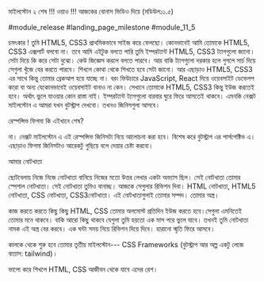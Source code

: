 মাইলস্টোন ২ শেষ !!! ওয়াও !!! আজকের বোনাস ভিডিও দিয়ে (মডিউল১১.৫)



#module_release #landing_page_milestone #module_11_5



চমৎকার ! তুমি HTML5, CSS3 প্রাথমিকভাবে সাইজ করে ফেলছো। কোনভাবেই আমি তোমাকে HTML5, CSS3 এক্সপার্ট বলবো না। তবে আমি এইটুক বলতে পারি তুমি ইম্পরট্যান্ট HTML5, CSS3 ট্যাগগুলো জানো। সেটা দিয়ে কি করে সেটা বুঝো। কেউ জিজ্ঞেস করলে বলতে পারবে। আর বাকি ট্যাগগুলো দরকার হলে গুগলে সার্চ দিয়ে সেগুলা খুঁজে বের করতে পারবে। শিখলে কোথা থেকে শিখতে হবে সেটা জানো। আর এছাড়াও HTML5, CSS3 এর সাথে কিন্তু তোমার ব্রেকআপ হয়ে যাচ্ছে না। বরং ফিউচারে JavaScript, React দিয়ে ওয়েবসাইট ডেভেলপ করো বা অন্য যেকোনভাবেই ওয়েবসাইট বানাও না কেন। সেখানে তোমাকে HTML5, CSS3 কিন্তু ইউজ করতেই হবে। অর্থাৎ ভুলে যাওয়ার কোন রাস্তা নাই। ইম্পরট্যান্ট ট্যাগগুলো বারবার ঘুরে ফিরে আসতেই থাকবে। এমনকি নেক্সট মাইলস্টোন এ আমরা যখন বুটস্ট্রাপ দেখবো। তখনও জিনিসগুলা আসবে। 





রেস্পন্সিভ ফিগমা কি এইখানে শেষ?



না। নেক্সট মাইলস্টোন এ এই রেস্পন্সিভ জিনিসটা নিয়ে আলোচনা করা হবে। বিশেষ করে বুটস্ট্রাপ এর পার্সপেক্টিভ এ। এছাড়াও ফিগমা জিনিসটাও আরেকটু গুছিয়ে বলে দেয়ার চেষ্টা করবো।  





আমার নোটখাতা 



ছোটবেলায় নিজে নিজে নোটখাতা বানিয়ে নিজের মতো উত্তর লেখার একটা অভ্যাস ছিল। সেই নোটখাতা তোমার স্পেশাল নোটখাতা। সেই নোটখাতা তুমিও বানাচ্ছ। আজকে সেগুলার রিভিশন দিবা। HTML নোটখাতা, HTML5 নোটখাতা, CSS নোটখাতা, CSS3নোটখাতা। এই নোটখাতাগুলাই তোমার সম্পদ। তোমার অস্ত্র। 







কাজ করতে করতে কিছু কিছু HTML, CSS তোমার অলমোস্ট প্রতিদিন ইউজ করতে হবে।সেগুলা এমনিতেই তোমার মনে থাকবে। বাকি আরো কিছু থাকবে যেগুলা তুমি হয়তো এক মাস পরে ভুলে যাবে। তখনই তুমি নোটখাতা নামক এই অস্ত্র বের করবে। এক ঘন্টা সময় নিয়ে রিভিশন দিয়ে দিবে। হারানো স্মৃতি ফিরে আসবে। 







কালকে থেকে শুরু হবে তোমার তৃতীয় মাইলস্টোন--- CSS Frameworks (বুটস্ট্রাপ আর অল্প একটু লেজে বাতাস: tailwind)। 





ভালো করে শিখলে HTML, CSS আজীবন থেকে যাবে এদের রেশ।



